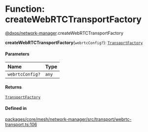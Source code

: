 # Function: createWebRTCTransportFactory

[@dxos/network-manager](../modules/dxos_network_manager.md).createWebRTCTransportFactory

**createWebRTCTransportFactory**(`webrtcConfig?`): [`TransportFactory`](../types/dxos_network_manager.TransportFactory.md)

#### Parameters

| Name | Type |
| :------ | :------ |
| `webrtcConfig?` | `any` |

#### Returns

[`TransportFactory`](../types/dxos_network_manager.TransportFactory.md)

#### Defined in

[packages/core/mesh/network-manager/src/transport/webrtc-transport.ts:106](https://github.com/dxos/dxos/blob/main/packages/core/mesh/network-manager/src/transport/webrtc-transport.ts#L106)

